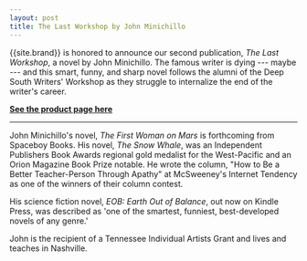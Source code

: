 ```yaml
---
layout: post
title: The Last Workshop by John Minichillo
---
```


{{site.brand}} is honored to announce our second publication, *The Last Workshop*, a novel by John Minichillo. The famous writer is dying --- maybe --- and this smart, funny, and sharp novel follows the alumni of the Deep South Writers' Workshop as they struggle to internalize the end of the writer's career.

<script type="text/javascript">
window.location.replace('/the-last-workshop')
</script>
[**See the product page here**](/the-last-workshop)

-----

John Minichillo's novel, *The First Woman on Mars* is forthcoming from Spaceboy Books. His novel, *The Snow Whale*, was an Independent Publishers Book Awards regional gold medalist for the West-Pacific and an Orion Magazine Book Prize notable. He wrote the column, "How to Be a Better Teacher-Person Through Apathy" at McSweeney's Internet Tendency as one of the winners of their column contest.

His science fiction novel, *EOB: Earth Out of Balance*, out now on Kindle Press, was described as 'one of the smartest, funniest, best-developed novels of any genre.'

John is the recipient of a Tennessee Individual Artists Grant and lives and teaches in Nashville.
